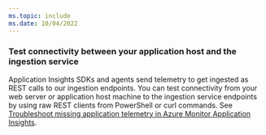 ```yaml
---
ms.topic: include
ms.date: 10/04/2022
---
```


### Test connectivity between your application host and the ingestion service

Application Insights SDKs and agents send telemetry to get ingested as REST calls to our ingestion endpoints. You can test connectivity from your web server or application host machine to the ingestion service endpoints by using raw REST clients from PowerShell or curl commands. See [Troubleshoot missing application telemetry in Azure Monitor Application Insights](/troubleshoot/azure/azure-monitor/app-insights/investigate-missing-telemetry).